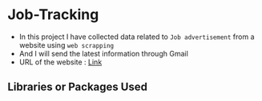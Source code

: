 # Job-Tracking

- In this project I have collected data related to `Job advertisement` from a website using `web scrapping `
- And I will send the latest information through Gmail
- URL of the website : [Link](https://www.timesjobs.com/candidate/job-search.html?searchType=personalizedSearch&from=submit&txtKeywords=python&txtLocation=) 

## Libraries or Packages Used
